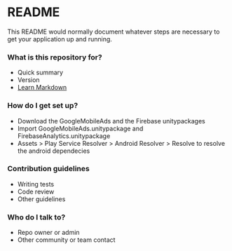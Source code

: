 # README #

This README would normally document whatever steps are necessary to get your application up and running.

### What is this repository for? ###

* Quick summary
* Version
* [Learn Markdown](https://bitbucket.org/tutorials/markdowndemo)

### How do I get set up? ###

- Download the GoogleMobileAds and the Firebase unitypackages
- Import GoogleMobileAds.unitypackage and FirebaseAnalytics.unitypackage
- Assets > Play Service Resolver > Android Resolver > Resolve to resolve the android dependecies

### Contribution guidelines ###

* Writing tests
* Code review
* Other guidelines

### Who do I talk to? ###

* Repo owner or admin
* Other community or team contact